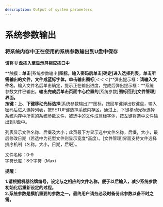 ```yaml
---
description: Output of system parameters
---
```


# 系统参数输出

### **将系统内存中正在使用的系统参数输出到U盘中保存**

**请将 U 盘插入至显示屏相应插口中** 

**触摸：**单击**\[系统参数输出\]**图标，输入密码后单击\[确定\]进入选择列表。单击所需输出的文件，文件成蓝标字体，单击输出图标**\[＜＜＜\]**弹出提示框：**请输入文件名**，输入文件名后单击确定，提示正在输出进度，完成后弹出提示框：**系统参数文件已输出。**输出完成后单击页面中心位置的**\[系统参数\]**图标回到\[文件管理\]界面。  
**按键**：上、下键移动光标选择**\[系统参数输出\]**图标，按回车键弹出软键盘，输入密码后进入选择列表，按SETUP键选择系统内存区，通过上、下键移动光标选择系统内存中所需的系统参数文件，被选中的文件成蓝标字体，按左键将选中文件输出到U盘中。

列表显示文件名称、后缀及大小；此页最下方显示选中文件名称，后缀，大小，最后修改日期（若选中为花型文件则显示宽度\*高度）。\[文件管理\]界面支持文件选择排序机制（名称，大小，日期，后缀）。

文件名称：0-9   
字符长度：8个字符（Max）

**提醒：**

**1.请根据机器铭牌编号，设定与之相应的文件名称，便于以后输入，减少系统参数初始化后重新设定的过程。  
2.系统参数是横机重要的参数之一，最终用户请务必及时备份此参数以备不时之需。**

